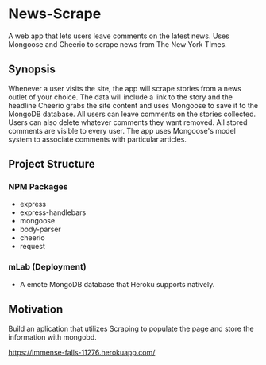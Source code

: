 # News-Scrape
A web app that lets users leave comments on the latest news. Uses Mongoose and Cheerio to scrape news from The New York TImes.

## Synopsis

Whenever a user visits the site, the app will scrape stories from a news outlet of your choice. The data will  include a link to the story and the headline
Cheerio grabs the site content and uses Mongoose to save it to the MongoDB database.
All users can leave comments on the stories collected. Users can also delete whatever comments they want removed. All stored comments are visible to every user. The app uses Mongoose's model system to associate comments with particular articles.

## Project Structure

### NPM Packages  

  * express
  * express-handlebars
  * mongoose
  * body-parser
  * cheerio
  * request

### mLab (Deployment)

  * A emote MongoDB database that Heroku supports natively. 
  
## Motivation

Build an aplication that utilizes Scraping to populate the page and store the information with mongobd.

https://immense-falls-11276.herokuapp.com/
